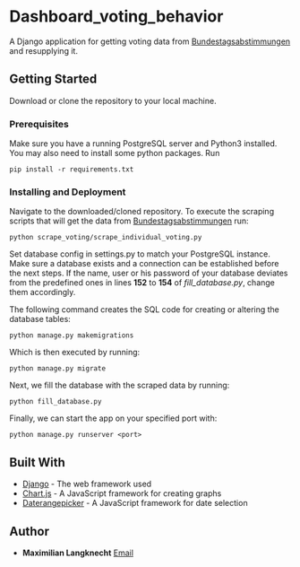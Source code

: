 # Dashboard_voting_behavior

A Django application for getting voting data from [Bundestagsabstimmungen](https://www.bundestag.de/abstimmung) and resupplying it.

## Getting Started

Download or clone the repository to your local machine.

### Prerequisites
Make sure you have a running PostgreSQL server and Python3 installed. You may also need to install some python packages. Run
```
pip install -r requirements.txt
```

### Installing and Deployment

Navigate to the downloaded/cloned repository. To execute the scraping scripts that will get the data from [Bundestagsabstimmungen](https://www.bundestag.de/abstimmung) run:

```
python scrape_voting/scrape_individual_voting.py
```

Set database config in settings.py to match your PostgreSQL instance. Make sure a database exists and a connection can be established before the next steps.
If the name, user or his password of your database deviates from the predefined ones in lines **152** to **154** of *fill_database.py*, change them accordingly.

The following command creates the SQL code for creating or altering the database tables:
```
python manage.py makemigrations
```

Which is then executed by running:
```
python manage.py migrate
```

Next, we fill the database with the scraped data by running:
```
python fill_database.py
```

Finally, we can start the app on your specified port with:
```
python manage.py runserver <port>
```

## Built With

* [Django](https://www.djangoproject.com/) - The web framework used
* [Chart.js](https://www.chartjs.org/) - A JavaScript framework for creating graphs
* [Daterangepicker](http://www.daterangepicker.com/) - A JavaScript framework for date selection

## Author

* **Maximilian Langknecht** [Email](mailto:langknecht@stud.uni-heidelberg.de)


